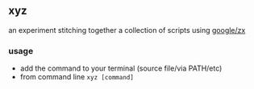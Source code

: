 ## xyz

an experiment stitching together a collection of scripts using [google/zx](https://github.com/google/zx)

### usage

- add the command to your terminal (source file/via PATH/etc)
- from command line `xyz [command]`
